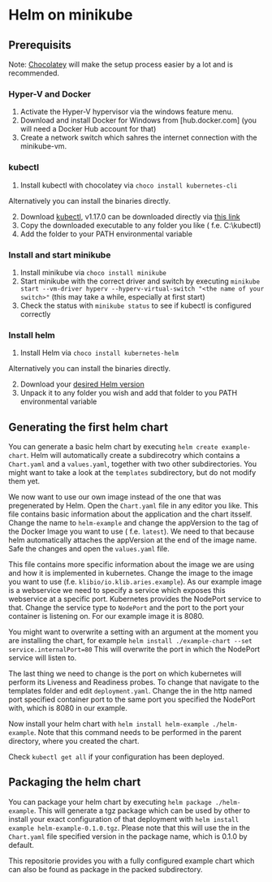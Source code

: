 # Helm on minikube

## Prerequisits

Note: [Chocolatey](https://chocolatey.org/) will make the setup process easier by a lot and is recommended.

### Hyper-V and Docker

1. Activate the Hyper-V hypervisor via the windows feature menu.
2. Download and install Docker for Windows from [hub.docker.com] (you will need a Docker Hub account for that)
3. Create a network switch which sahres the internet connection with the minikube-vm.

### kubectl

1. Install kubectl with chocolatey via `choco install kubernetes-cli`

Alternatively you can install the binaries directly.

2. Download [kubectl](https://kubernetes.io/docs/tasks/tools/install-kubectl/#install-kubectl-on-windows), v1.17.0 can be downloaded directly via [this link](https://storage.googleapis.com/kubernetes-release/release/v1.17.0/bin/windows/amd64/kubectl.exe)
3. Copy the downloaded executable to any folder you like ( f.e. C:\kubectl\)
4. Add the folder to your PATH environmental variable

### Install and start minikube

1. Install minikube via ``choco install minikube``
2. Start minikube with the correct driver and switch by executing `minikube start --vm-driver hyperv --hyperv-virtual-switch "<the name of your switch>"` (this may take a while, especially at first start)
3. Check the status with `minikube status` to see if kubectl is configured correctly

### Install helm

1. Install Helm via ``choco install kubernetes-helm``

Alternatively you can install the binaries directly.

2. Download your [desired Helm version](https://github.com/helm/helm/releases)
3. Unpack it to any folder you wish and add that folder to you PATH environmental variable

## Generating the first helm chart

You can generate a basic helm chart by executing ``helm create example-chart``. Helm will automatically create a subdirecotry which contains a ``Chart.yaml`` and a ``values.yaml``, together with two other subdirectories. You might want to take a look at the ``templates`` subdirectory, but do not modify them yet.

We now want to use our own image instead of the one that was pregenerated by Helm. Open the ``Chart.yaml`` file in any editor you like. This file contains basic information about the application and the chart itsself. Change the name to ``helm-example`` and change the appVersion to the tag of the Docker Image you want to use ( f.e. ``latest``). We need to that because helm automatically attaches the appVersion at the end of the image name. Safe the changes and open the ``values.yaml`` file.

This file contains more specific information about the image we are using and how it is implemented in kubernetes. Change the image to the image you want to use (f.e. ``klibio/io.klib.aries.example``). As our example image is a webservice we need to specify a service which exposes this webservice at a specific port. Kubernetes provides the NodePort service to that. Change the service type to ``NodePort`` and the port to the port your container is listening on. For our example image it is 8080.

You might want to overwrite a setting with an argument at the moment you are installing the chart, for example ``helm install ./example-chart --set service.internalPort=80`` This will overwrite the port in which the NodePort service will listen to.

The last thing we need to change is the port on which kubernetes will perform its Liveness and Readiness probes. To change that navigate to the templates folder and edit ``deployment.yaml``. Change the in the http named port specified container port to the same port you specified the NodePort with, which is 8080 in our example.

Now install your helm chart with ``helm install helm-example ./helm-example``. Note that this command needs to be performed in the parent directory, where you created the chart.

Check ``kubectl get all`` if your configuration has been deployed.

## Packaging the helm chart

You can package your helm chart by executing ``helm package ./helm-example``. This will generate a tgz package which can be used by other to install your exact configuration of that deployment with ``helm install example helm-example-0.1.0.tgz``. Please note that this will use the in the ``Chart.yaml`` file specified version in the package name, which is 0.1.0 by default.

This repositorie provides you with a fully configured example chart which can also be found as package in the packed subdirectory.
